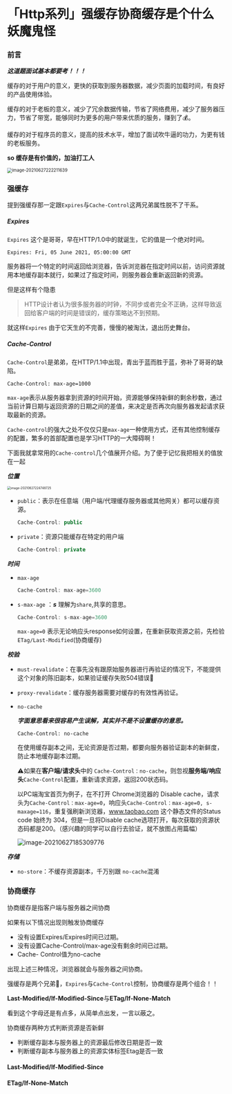 # 「Http系列」强缓存协商缓存是个什么妖魔鬼怪



### 前言

***这道题面试基本都要考！！！***

缓存的对于用户的意义，更快的获取到服务器数据，减少页面的加载时间，有良好的产品使用体验。

缓存的对于老板的意义，减少了冗余数据传输，节省了网络费用，减少了服务器压力，节省了带宽，能够同时为更多的用户带来优质的服务，赚到了💰。

缓存的对于程序员的意义，提高的技术水平，增加了面试吹牛逼的功力，为更有钱的老板服务。



**so 缓存是有价值的，加油打工人**



<img src="https://leanr.oss-cn-beijing.aliyuncs.com/img//image-20210627222211639.png" alt="image-20210627222211639" style="zoom:70%;" />



### 强缓存

提到强缓存那一定跟`Expires`与`Cache-Control`这两兄弟属性脱不了干系。



##### Expires

`Expires` 这个是哥哥，早在HTTP/1.0中的就诞生，它的值是一个绝对时间。

~~~
Expires: Fri, 05 June 2021, 05:00:00 GMT
~~~

服务器将一个特定的时间返回给浏览器，告诉浏览器在指定时间以前，访问资源就用本地缓存副本就行，如果过了指定时间，则服务器会重新返回新的资源。

但是这样有个隐患

>  HTTP设计者认为很多服务器的时钟，不同步或者完全不正确，这样导致返回给客户端的时间是错误的，缓存策略达不到预期。

就这样`Expires` 由于它天生的不完善，慢慢的被淘汰，退出历史舞台。



##### Cache-Control

`Cache-Control`是弟弟，在HTTP/1.1中出现，青出于蓝而胜于蓝，弥补了哥哥的缺陷。

~~~
Cache-Control: max-age=1000
~~~

`max-age`表示从服务器拿到资源的时间开始，资源能够保持新鲜的剩余秒数，通过当前计算日期与返回资源的日期之间的差值，来决定是否再次向服务器发起请求获取最新的资源。



`Cache-control`的强大之处不仅仅只是`max-age`一种使用方式，还有其他控制缓存的配置，繁多的首部配置也是学习HTTP的一大障碍啊！

下面我就拿常用的`Cache-control`几个值展开介绍。为了便于记忆我把相关的值放在一起



***位置***

<img src="https://leanr.oss-cn-beijing.aliyuncs.com/img//image-20210627224748725.png" alt="image-20210627224748725" style="zoom:50%;" />

* `public`：表示在任意端（用户端/代理缓存服务器或其他网关）都可以缓存资源。

  ~~~js
  Cache-Control: public 
  ~~~

* `private`：资源只能缓存在特定的用户端

  ~~~js
  Cache-Control: private
  ~~~



***时间***

* `max-age`

  ```js
  Cache-Control: max-age=3600
  ```

* `s-max-age` ：***s*** 理解为`share`,共享的意思。

  ```javascript
  Cache-Control: s-max-age=3600
  ```

  `max-age=0` 表示无论响应头response如何设置，在重新获取资源之前，先检验`ETag/Last-Modified`(协商缓存)



***校验***

* `must-revalidate`：在事先没有跟原始服务器进行再验证的情况下，不能提供这个对象的陈旧副本，如果验证缓存失败504错误🙅

* `proxy-revalidate`：缓存服务器需要对缓存的有效性再验证。

* `no-cache`

  ***字面意思看来很容易产生误解，其实并不是不设置缓存的意思。***

  ```
  Cache-Control: no-cache
  ```

  在使用缓存副本之间，无论资源是否过期，都要向服务器验证副本的新鲜度，防止本地缓存副本过期。

  

  ⚠️如果在**客户端/请求头**中的 `Cache-Control：no-cache`，则忽视**服务端/响应头**`Cache-Control`配置，重新请求资源，返回200状态码。

  以PC端淘宝首页为例子，在不打开 Chrome浏览器的 Disable cache，请求头为`Cache-Control：max-age=0`，响应头`Cache-Control：max-age=0, s-maxage=116`，重复强刷新浏览器，www.taobao.com 这个静态文件的Status code 始终为 304，但是一旦将Disable cache选项打开，每次获取的资源状态码都是200。（感兴趣的同学可以自行去验证，就不放图占用篇幅）

  

  ![image-20210627185309776](https://leanr.oss-cn-beijing.aliyuncs.com/img//image-20210627185309776.png)

  

***存储***

* `no-store`：不缓存资源副本，千万别跟 `no-cache`混淆





### 协商缓存

协商缓存是指客户端与服务器之间协商

如果有以下情况出现则触发协商缓存

* 没有设置Expires/Expires时间已过期。
* 没有设置Cache-Control/max-age没有剩余时间已过期。
* Cache- Control值为no-cache

出现上述三种情况，浏览器就会与服务器之间协商。



强缓存是两个兄弟👬，`Expires`与`Cache-Control`控制，协商缓存是两个组合！！



**Last-Modified/If-Modified-Since**与**ETag/If-None-Match** 

看到这个字母还是有点多，从简单点出发，一言以蔽之。

协商缓存两种方式判断资源是否新鲜

* 判断缓存副本与服务器上的资源最后修改日期是否一致
* 判断缓存副本与服务器上的资源实体标签Etag是否一致





#### Last-Modified/If-Modified-Since



#### **ETag/If-None-Match** 





